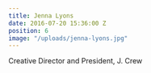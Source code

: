```yaml
---
title: Jenna Lyons
date: 2016-07-20 15:36:00 Z
position: 6
image: "/uploads/jenna-lyons.jpg"
---
```


Creative Director and President, J. Crew
